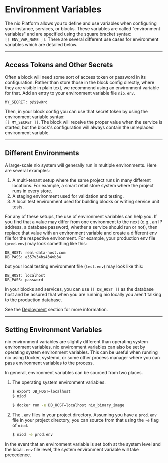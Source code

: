 # Environment Variables

The nio Platform allows you to define and use variables when configuring your instance, services, or blocks. These variables are called "environment variables" and are specified using the square bracket syntax: <br>`[[ ENV_VAR_NAME ]]`. There are several different use cases for environment variables which are detailed below.

---

## Access Tokens and Other Secrets

Often a block will need some sort of access token or password in its configuration. Rather than store those in the block config directly, where they are visible in plain text, we recommend using an environment variable for that. Add an entry to your environment variable file `nio.env`.
```
MY_SECRET: p@$$w0rd
```

Then, in your block config you can use that secret token by using the environment variable syntax: <br>`[[ MY_SECRET ]]`. The block will receive the proper value when the service is started, but the block's configuration will always contain the unreplaced environment variable.

---

## Different Environments

A large-scale nio system will generally run in multiple environments. Here are several examples:

1. A multi-tenant setup where the same project runs in many different locations. For example, a smart retail store system where the project runs in every store.
2. A staging environment used for validation and testing.
3. A local test environment used for building blocks or writing service unit tests.

For any of these setups, the use of environment variables can help you. If you find that a value may differ from one environment to the next \(e.g., an IP address, a database password, whether a service should run or not\), then replace that value with an environment variable and create a different env file for the respective environment. For example, your production env file \(`prod.env`\) may look something like this:

```
DB_HOST: real-data-host.com
DB_PASS: a357v34bs434vb34
```

but your local testing environment file \(`test.env`\) may look like this:

```
DB_HOST: localhost
DB_PASS: password
```

In your blocks and services, you can use `[[ DB_HOST ]]` as the database host and be assured that when you are running nio locally you aren't talking to the production database.

See the [Deployment](/deployment) section for more information.

---

## Setting Environment Variables

nio environment variables are slightly different than operating system environment variables. nio environment variables can also be set by operating system environment variables. This can be useful when running nio using Docker, systemd, or some other process manager where you can pass environment variables to the process.

In general, environment variables can be sourced from two places.

1. The operating system environment variables.

   ```bash
   $ export DB_HOST=localhost
   $ niod
   ```

   ```bash
   $ docker run -e DB_HOST=localhost nio_binary_image
   ```

2. The `.env` files in your project directory. Assuming you have a `prod.env` file in your project directory, you can source from that using the `-e` flag of `niod`.

   ```bash
   $ niod -e prod.env
   ```

In the event that an environment variable is set both at the system level and the local `.env` file level, the system environment variable will take precedence.
